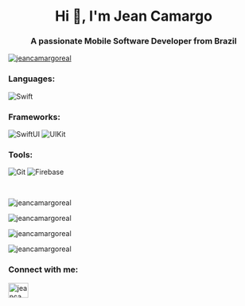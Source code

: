 <h1 align="center">Hi 👋, I'm Jean Camargo</h1>
<h3 align="center">A passionate Mobile Software Developer from Brazil</h3>

<p align="left"> <a href="https://github.com/ryo-ma/github-profile-trophy"><img src="https://github-profile-trophy.vercel.app/?username=jeancamargoreal&theme=flat&no-bg=false" alt="jeancamargoreal" /></a> </p>
  
<h3 align="left">Languages:</h3>
<p float="left">
  <img alt="Swift" src="https://img.shields.io/badge/Swift-000000?style=for-the-badge&logo=swift"/>
</p>

<h3 align="left">Frameworks:</h3>
<p float="left">
  <img alt="SwiftUI" src="https://img.shields.io/badge/SwiftUI-000000?style=for-the-badge&logo=swift&logoColor=blue"/>
  <img alt="UIKit" src="https://img.shields.io/badge/UIKit-000000?style=for-the-badge&logo=uikit"/>
</p>

<h3 align="left">Tools:</h3>
<p float="left">
<img alt="Git" src="https://img.shields.io/badge/git%20-%23F05033.svg?&style=for-the-badge&logo=git&logoColor=white"/>
<img alt="Firebase" src="https://img.shields.io/badge/firebase-lightgray?style=for-the-badge&logo=firebase&logoColor=yellow"/>
</p>  
  
&nbsp;
  
<p><img align="center" src="https://github-readme-stats.vercel.app/api/top-langs/?username=jeancamargoreal&langs_count=8" alt="jeancamargoreal" /></p>
</p>

<p><img align="center" src="https://github-readme-stats.vercel.app/api?username=jeancamargoreal&show_icons=true&locale=en&theme=flat" alt="jeancamargoreal" /></p>

<p><img align="center" src="https://github-readme-streak-stats.herokuapp.com/?user=jeancamargoreal&&theme=flat" alt="jeancamargoreal" /></p>

<p float="left">
<align="left"> <img src="https://img.shields.io/github/followers/jeancamargoreal?style=social" alt="jeancamargoreal" />
</p>

<h3 align="left">Connect with me:</h3>
<p align="left">
<a href="https://linkedin.com/in/jeancamargoreal" target="blank"><img align="center" src="https://raw.githubusercontent.com/rahuldkjain/github-profile-readme-generator/master/src/images/icons/Social/linked-in-alt.svg" alt="jeancamargoreal" height="30" width="40" /></a>
</p>
